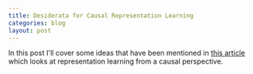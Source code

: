 ```yaml
---
title: Desiderata for Causal Representation Learning
categories: blog
layout: post
---
```


In this post I'll cover some ideas that have been mentioned in [this article](https://arxiv.org/pdf/2109.03795.pdf) which looks at representation learning from a causal perspective.
